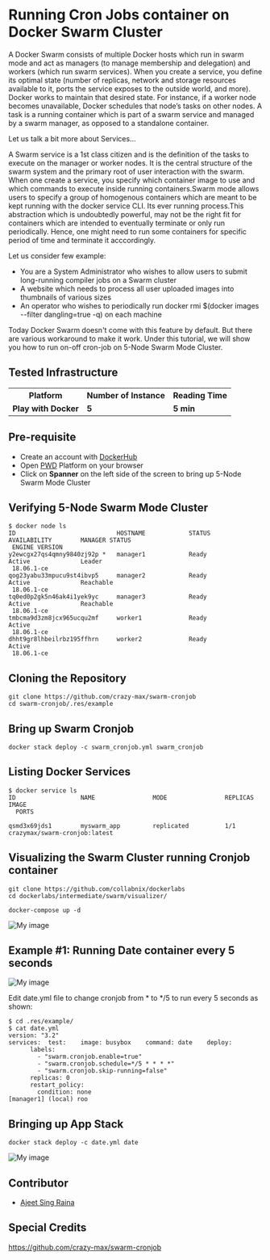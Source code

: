 # Running Cron Jobs container on Docker Swarm Cluster

A Docker Swarm consists of multiple Docker hosts which run in swarm mode and act as managers (to manage membership and delegation) and workers (which run swarm services).
When you create a service, you define its optimal state (number of replicas, network and storage resources available to it, ports the service exposes to the outside world, and more). Docker works to maintain that desired state. For instance, if a worker node becomes unavailable, Docker schedules that node’s tasks on other nodes. 
A task is a running container which is part of a swarm service and managed by a swarm manager, as opposed to a standalone container.

Let us talk a bit more about Services...

A Swarm service is a 1st class citizen and is the definition of the tasks to execute on the manager or worker nodes. It is the central structure of the swarm system and the primary root of user interaction with the swarm. When one create a service, you specify which container image to use and which commands to execute inside running containers.Swarm mode allows users to specify a group of homogenous containers which are meant to be kept running with the docker service CLI. Its ever running process.This abstraction which is undoubtedly powerful, may not be the right fit for containers which are intended to eventually terminate or only run periodically.
Hence, one might need to run some containers for specific period of time and terminate it acccordingly.

Let us consider few example:

- You are a System Administrator who wishes to allow users to submit long-running compiler jobs on a Swarm cluster
- A website which needs to process all user uploaded images into thumbnails of various sizes
- An operator who wishes to periodically run docker rmi $(docker images --filter dangling=true -q) on each machine

Today Docker Swarm doesn't come with this feature by default. But there are various workaround to make it work.
Under this tutorial, we will show you how to run on-off cron-job on 5-Node Swarm Mode Cluster.


## Tested Infrastructure

<table class="tg">
  <tr>
    <th class="tg-yw4l"><b>Platform</b></th>
    <th class="tg-yw4l"><b>Number of Instance</b></th>
    <th class="tg-yw4l"><b>Reading Time</b></th>
    
  </tr>
  <tr>
    <td class="tg-yw4l"><b> Play with Docker</b></td>
    <td class="tg-yw4l"><b>5</b></td>
    <td class="tg-yw4l"><b>5 min</b></td>
    
  </tr>
  
</table>

## Pre-requisite

- Create an account with [DockerHub](https://hub.docker.com)
- Open [PWD](https://labs.play-with-docker.com/) Platform on your browser 
- Click on **Spanner** on the left side of the screen to bring up 5-Node Swarm Mode Cluster


## Verifying 5-Node Swarm Mode Cluster

```
$ docker node ls
ID                            HOSTNAME            STATUS              AVAILABILITY        MANAGER STATUS
 ENGINE VERSION
y2ewcgx27qs4qmny9840zj92p *   manager1            Ready               Active              Leader
 18.06.1-ce
qog23yabu33mpucu9st4ibvp5     manager2            Ready               Active              Reachable
 18.06.1-ce
tq0ed0p2gk5n46ak4i1yek9yc     manager3            Ready               Active              Reachable
 18.06.1-ce
tmbcma9d3zm8jcx965ucqu2mf     worker1             Ready               Active
 18.06.1-ce
dhht9gr8lhbeilrbz195ffhrn     worker2             Ready               Active
 18.06.1-ce
 ```
 
 ## Cloning the Repository
 
 ```
 git clone https://github.com/crazy-max/swarm-cronjob
 cd swarm-cronjob/.res/example
 ```
 
 ## Bring up Swarm Cronjob
 
 ```
 docker stack deploy -c swarm_cronjob.yml swarm_cronjob
 ```
 
 ## Listing Docker Services
 
 ```
 $ docker service ls
ID                  NAME                MODE                REPLICAS            IMAGE
   PORTS

qsmd3x69jds1        myswarm_app         replicated          1/1                 crazymax/swarm-cronjob:latest

```
## Visualizing the Swarm Cluster running Cronjob container

```
git clone https://github.com/collabnix/dockerlabs
cd dockerlabs/intermediate/swarm/visualizer/
```

```
docker-compose up -d
```



![My image](https://github.com/collabnix/dockerlabs/blob/master/intermediate/swarm/images/app1.png)

## Example #1: Running Date container every 5 seconds

![My image](https://github.com/collabnix/dockerlabs/blob/master/intermediate/swarm/images/cronjobapp.png)

Edit date.yml file to change cronjob from * to */5 to run every 5 seconds as shown:

```
$ cd .res/example/
$ cat date.yml
version: "3.2"
services:  test:    image: busybox    command: date    deploy:
      labels:
        - "swarm.cronjob.enable=true"
        - "swarm.cronjob.schedule=*/5 * * * *"
        - "swarm.cronjob.skip-running=false"
      replicas: 0
      restart_policy:
        condition: none
[manager1] (local) roo
```

## Bringing up App Stack

```
docker stack deploy -c date.yml date
```


![My image](https://github.com/collabnix/dockerlabs/blob/master/intermediate/swarm/images/app2.png)

## Contributor

- [Ajeet Sing Raina](ajeetraina@gmail.com)

## Special Credits

https://github.com/crazy-max/swarm-cronjob




  
  
  
  
